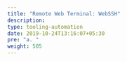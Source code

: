 ```yaml
---
title: "Remote Web Terminal: WebSSH"
description:
type: tooling-automation
date: 2019-10-24T13:16:07+05:30
pre: "a. "
weight: 505
---
```

